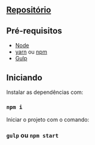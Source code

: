 ## [Repositório](frontend-without-framework)

## Pré-requisitos

- [Node](https://nodejs.org/en/)
- [yarn](https://yarnpkg.com/) ou [npm](https://www.npmjs.com/get-npm)
- [Gulp](https://gulpjs.com/)

## Iniciando

Instalar as dependências com:

### `npm i`

Iniciar o projeto com o comando:

### `gulp` ou `npm start`
